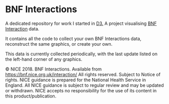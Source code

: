 # BNF Interactions
A dedicated repository for work I started in [D3.](https://github.com/fergustaylor/D3) A project visualising [BNF Interaction](https://bnf.nice.org.uk/interaction/) data.

It contains all the code to collect your own BNF Interactions data, reconstruct the same graphics, or create your own.

This data is currently collected periodically, with the last update listed on the left-hand corner of any graphics.

© NICE 2018. BNF Interactions. Available from https://bnf.nice.org.uk/interaction/ All rights reserved. Subject to Notice of rights. NICE guidance is prepared for the National Health Service in England. All NICE guidance is subject to regular review and may be updated or withdrawn. NICE accepts no responsibility for the use of its content in this product/publication.
